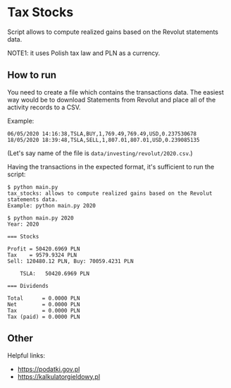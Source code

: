 # Tax Stocks

Script allows to compute realized gains based on the Revolut statements data.

NOTE1: it uses Polish tax law and PLN as a currency.

## How to run

You need to create a file which contains the transactions data.
The easiest way would be to download Statements from Revolut and place all of the activity records to a CSV.

Example:
```
06/05/2020 14:16:38,TSLA,BUY,1,769.49,769.49,USD,0.237530678
18/05/2020 18:39:48,TSLA,SELL,1,807.01,807.01,USD,0.239085135
```

(Let's say name of the file is `data/investing/revolut/2020.csv`.)

Having the transactions in the expected format, it's sufficient to run the script:
```
$ python main.py
tax_stocks: allows to compute realized gains based on the Revolut statements data.
Example: python main.py 2020

$ python main.py 2020
Year: 2020

=== Stocks

Profit = 50420.6969 PLN
Tax    = 9579.9324 PLN
Sell: 120480.12 PLN, Buy: 70059.4231 PLN

	TSLA: 	50420.6969 PLN

=== Dividends

Total      = 0.0000 PLN
Net        = 0.0000 PLN
Tax        = 0.0000 PLN
Tax (paid) = 0.0000 PLN
```

## Other

Helpful links:
 - https://podatki.gov.pl
 - https://kalkulatorgieldowy.pl

